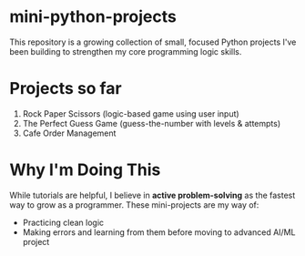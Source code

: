 # mini-python-projects

This repository is a growing collection of small, focused Python projects I've been building to strengthen my core programming logic skills.

# Projects so far

1. Rock Paper Scissors (logic-based game using user input)
2. The Perfect Guess Game (guess-the-number with levels & attempts)
3. Cafe Order Management

# Why I'm Doing This
While tutorials are helpful, I believe in **active problem-solving** as the fastest way to grow as a programmer. These mini-projects are my way of:
- Practicing clean logic 
- Making errors and learning from them before moving to advanced AI/ML project

